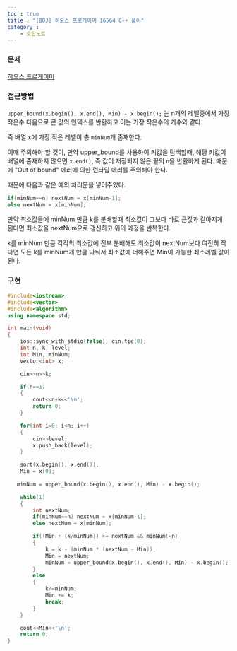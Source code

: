 ```yaml
---
toc : true
title : "[BOJ] 히오스 프로게이머 16564 C++ 풀이"
category : 
    - 오답노트
---
```

### 문제
[히오스 프로게이머](https://www.acmicpc.net/problem/16564)

### 접근방법

`upper_bound(x.begin(), x.end(), Min) - x.begin();` 는 n개의 레벨중에서 가장 작은수 다음으로 큰 값의 인덱스를 반환하고 이는 가장 작은수의 개수와 같다.

즉 배열 x에 가장 작은 레벨이 총 `minNum`개 존재한다.

이때 주의해야 할 것이, 만약 upper_bound를 사용하여 키값을 탐색할때, 해당 키값이 배열에 존재하지 않으면 `x.end()`, 즉 값이 저장되지 않은 끝의 `n`을 반환하게 된다. 때문에 "Out of bound" 에러에 의한 런타임 에러를 주의해야 한다.

때문에 다음과 같은 예외 처리문을 넣어주었다.
``` cpp
if(minNum==n) nextNum = x[minNum-1];
else nextNum = x[minNum];
```

만약 최소값들에 minNum 만큼 k를 분배할때 최소값이 그보다 바로 큰값과 같아지게 된다면 최소값을 nextNum으로 갱신하고 위의 과정을 반복한다.

k를 minNum 만큼 각각의 최소값에 전부 분배해도 최소값이 nextNum보다 여전히 작다면 모든 k를 minNum개 만큼 나눠서 최소값에 더해주면 Min이 가능한 최소레벨 값이 된다.

### 구현

``` cpp
#include<iostream>
#include<vector>
#include<algorithm>
using namespace std;

int main(void)
{
    ios::sync_with_stdio(false); cin.tie(0);
    int n, k, level;
    int Min, minNum;
    vector<int> x;

    cin>>n>>k;

    if(n==1)
    {
        cout<<n+k<<'\n';
        return 0;
    }

    for(int i=0; i<n; i++)
    {
        cin>>level;
        x.push_back(level);
    }

    sort(x.begin(), x.end());
    Min = x[0];
    
   minNum = upper_bound(x.begin(), x.end(), Min) - x.begin(); 

    while(1)
    {
        int nextNum;
        if(minNum==n) nextNum = x[minNum-1];
        else nextNum = x[minNum];

        if((Min + (k/minNum)) >= nextNum && minNum!=n)
        {
            k = k - (minNum * (nextNum - Min));
            Min = nextNum;
            minNum = upper_bound(x.begin(), x.end(), Min) - x.begin(); 
        }
        else
        {
            k/=minNum;
            Min += k;
            break;
        }
    }

    cout<<Min<<'\n';
    return 0;
}
```